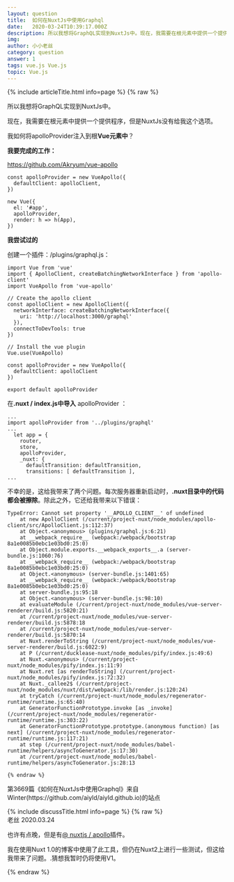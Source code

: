 ```yaml
---
layout: question
title:  如何在NuxtJs中使用Graphql
date:   2020-03-24T10:39:17.000Z
description: 所以我想将GraphQL实现到NuxtJs中。现在，我需要在根元素中提供一个提供程序，但是NuxtJs没有给我这个选项。我如何将apolloPro...
img: 
author: 小小老丝
category: question
answer: 1
tags: vue.js Vue.js
topic: Vue.js
---
```

<div class="article-root">
  <div class="article">
    {% include articleTitle.html info=page %}
    {% raw %}
    <div class="article-content"><p><font style="vertical-align: inherit;"><font style="vertical-align: inherit;">所以我想将GraphQL实现到NuxtJs中。</font></font></p>

<p><font style="vertical-align: inherit;"><font style="vertical-align: inherit;">现在，我需要在根元素中提供一个提供程序，但是NuxtJs没有给我这个选项。</font></font></p>

<p><font style="vertical-align: inherit;"><font style="vertical-align: inherit;">我如何将apolloProvider注入到根</font></font><strong><font style="vertical-align: inherit;"><font style="vertical-align: inherit;">Vue元素中</font></font></strong><font style="vertical-align: inherit;"><font style="vertical-align: inherit;">？</font></font></p>

<p><strong><font style="vertical-align: inherit;"><font style="vertical-align: inherit;">我要完成的工作：</font></font></strong></p>

<p><a href="https://github.com/Akryum/vue-apollo" rel="nofollow noreferrer"><font style="vertical-align: inherit;"><font style="vertical-align: inherit;">https://github.com/Akryum/vue-apollo</font></font></a></p>

<pre><code>const apolloProvider = new VueApollo({<font></font>
  defaultClient: apolloClient,<font></font>
})<font></font>
<font></font>
new Vue({<font></font>
  el: '#app',<font></font>
  apolloProvider,<font></font>
  render: h =&gt; h(App),<font></font>
})<font></font>
</code></pre>

<p><strong><font style="vertical-align: inherit;"><font style="vertical-align: inherit;">我尝试过的</font></font></strong></p>

<p><font style="vertical-align: inherit;"><font style="vertical-align: inherit;">创建一个插件：/plugins/graphql.js：</font></font></p>

<pre><code>import Vue from 'vue'<font></font>
import { ApolloClient, createBatchingNetworkInterface } from 'apollo-client'<font></font>
import VueApollo from 'vue-apollo'<font></font>
<font></font>
// Create the apollo client<font></font>
const apolloClient = new ApolloClient({<font></font>
  networkInterface: createBatchingNetworkInterface({<font></font>
    uri: 'http://localhost:3000/graphql'<font></font>
  }),<font></font>
  connectToDevTools: true<font></font>
})<font></font>
<font></font>
// Install the vue plugin<font></font>
Vue.use(VueApollo)<font></font>
<font></font>
const apolloProvider = new VueApollo({<font></font>
  defaultClient: apolloClient<font></font>
})<font></font>
<font></font>
export default apolloProvider<font></font>
</code></pre>

<p><strong><font style="vertical-align: inherit;"></font></strong><font style="vertical-align: inherit;"><font style="vertical-align: inherit;">在</font></font><strong><font style="vertical-align: inherit;"><font style="vertical-align: inherit;">.nu​​xt / index.js中</font></font></strong><font style="vertical-align: inherit;"><strong><font style="vertical-align: inherit;">导入</font></strong><font style="vertical-align: inherit;"> apolloProvider </font><font style="vertical-align: inherit;">：</font></font></p>

<pre><code>...<font></font>
import apolloProvider from '../plugins/graphql'<font></font>
...<font></font>
  let app = {<font></font>
    router,<font></font>
    store,<font></font>
    apolloProvider,<font></font>
    _nuxt: {<font></font>
      defaultTransition: defaultTransition,<font></font>
      transitions: [ defaultTransition ],<font></font>
...<font></font>
</code></pre>

<p><font style="vertical-align: inherit;"><font style="vertical-align: inherit;">不幸的是，这给我带来了两个问题。</font><font style="vertical-align: inherit;">每次服务器重新启动时，</font></font><strong><font style="vertical-align: inherit;"><font style="vertical-align: inherit;">.nu​​xt目录中的代码都会被擦除</font></font></strong><font style="vertical-align: inherit;"><font style="vertical-align: inherit;">。</font><font style="vertical-align: inherit;">除此之外，它还给我带来以下错误：</font></font></p>

<pre><code>TypeError: Cannot set property '__APOLLO_CLIENT__' of undefined<font></font>
    at new ApolloClient (/current/project-nuxt/node_modules/apollo-client/src/ApolloClient.js:112:37)<font></font>
    at Object.&lt;anonymous&gt; (plugins/graphql.js:6:21)<font></font>
    at __webpack_require__ (webpack:/webpack/bootstrap 8a1e0085b0ebc1e03bd0:25:0)<font></font>
    at Object.module.exports.__webpack_exports__.a (server-bundle.js:1060:76)<font></font>
    at __webpack_require__ (webpack:/webpack/bootstrap 8a1e0085b0ebc1e03bd0:25:0)<font></font>
    at Object.&lt;anonymous&gt; (server-bundle.js:1401:65)<font></font>
    at __webpack_require__ (webpack:/webpack/bootstrap 8a1e0085b0ebc1e03bd0:25:0)<font></font>
    at server-bundle.js:95:18<font></font>
    at Object.&lt;anonymous&gt; (server-bundle.js:98:10)<font></font>
    at evaluateModule (/current/project-nuxt/node_modules/vue-server-renderer/build.js:5820:21)<font></font>
    at /current/project-nuxt/node_modules/vue-server-renderer/build.js:5878:18<font></font>
    at /current/project-nuxt/node_modules/vue-server-renderer/build.js:5870:14<font></font>
    at Nuxt.renderToString (/current/project-nuxt/node_modules/vue-server-renderer/build.js:6022:9)<font></font>
    at P (/current/ducklease-nuxt/node_modules/pify/index.js:49:6)<font></font>
    at Nuxt.&lt;anonymous&gt; (/current/project-nuxt/node_modules/pify/index.js:11:9)<font></font>
    at Nuxt.ret [as renderToString] (/current/project-nuxt/node_modules/pify/index.js:72:32)<font></font>
    at Nuxt._callee2$ (/current/project-nuxt/node_modules/nuxt/dist/webpack:/lib/render.js:120:24)<font></font>
    at tryCatch (/current/project-nuxt/node_modules/regenerator-runtime/runtime.js:65:40)<font></font>
    at GeneratorFunctionPrototype.invoke [as _invoke] (/current/project-nuxt/node_modules/regenerator-runtime/runtime.js:303:22)<font></font>
    at GeneratorFunctionPrototype.prototype.(anonymous function) [as next] (/current/project-nuxt/node_modules/regenerator-runtime/runtime.js:117:21)<font></font>
    at step (/current/project-nuxt/node_modules/babel-runtime/helpers/asyncToGenerator.js:17:30)<font></font>
    at /current/project-nuxt/node_modules/babel-runtime/helpers/asyncToGenerator.js:28:13<font></font>
</code></pre></div>
    {% endraw %}
  </div>
  <p class="winter_mark">第3669篇《如何在NuxtJs中使用Graphql》来自Winter(https://github.com/aiyld/aiyld.github.io)的站点</p>
  <div class="discuss-wrapper">
    {% include discussTitle.html info=page %}
    {% raw %}
    <div class="discuss-item">
        <div class="discuss-parent">
          <div class="discuss-meta">
            <span class="discuss-user">老丝</span>
            <span class="discuss-time">2020.03.24</span>
          </div>
          <div class="discuss-comment"><p><font style="vertical-align: inherit;"><font style="vertical-align: inherit;">也许有点晚，但是有</font></font><a href="https://github.com/nuxt-community/apollo-module" rel="nofollow noreferrer"><font style="vertical-align: inherit;"><font style="vertical-align: inherit;">@ nuxtjs / apollo</font></font></a><font style="vertical-align: inherit;"><font style="vertical-align: inherit;">插件。</font></font></p>

<p><font style="vertical-align: inherit;"><font style="vertical-align: inherit;">我在使用Nuxt 1.0的博客中使用了此工具，但仍在Nuxt2上进行一些测试，但这给我带来了问题。.猜想我暂时仍将使用V1。</font></font></p></div>
        </div></div>
    {% endraw %}
  </div>
<div>
